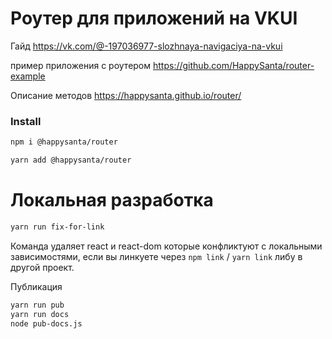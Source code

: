 # Роутер для приложений на VKUI

Гайд
https://vk.com/@-197036977-slozhnaya-navigaciya-na-vkui

пример приложения с роутером
https://github.com/HappySanta/router-example

Описание методов
https://happysanta.github.io/router/


### Install

```bash
npm i @happysanta/router
```

```bash
yarn add @happysanta/router
```

# Локальная разработка

```bash
yarn run fix-for-link
```
Команда удаляет react и react-dom которые конфликтуют с локальными зависимостями, если вы линкуете через `npm link` / `yarn link` либу в другой проект.


Публикация
```bash
yarn run pub
yarn run docs
node pub-docs.js
```
